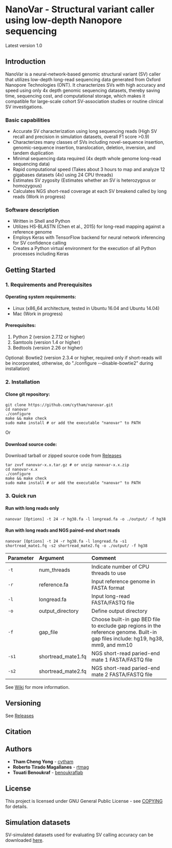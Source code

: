 # NanoVar - Structural variant caller using low-depth Nanopore sequencing 

Latest version 1.0

## Introduction
NanoVar is a neural-network-based genomic structural variant (SV) caller that utilizes low-depth long-read sequencing data generated from Oxford Nanopore Technologies (ONT). It characterizes SVs with high accuracy and speed using only 4x depth genomic sequencing datasets, thereby saving time, sequencing cost, and computational storage, which makes it compatible for large-scale cohort SV-association studies or routine clinical SV investigations.  

### Basic capabilities
* Accurate SV characterization using long sequencing reads (High SV recall and precision in simulation datasets, overall F1 score >0.9)  
* Characterizes many classes of SVs including novel-sequence insertion, genomic-sequence insertion, translocation, deletion, inversion, and tandem duplication  
* Minimal sequencing data required (4x depth whole genome long-read sequencing data)  
* Rapid computational speed (Takes about 3 hours to map and analyze 12 gigabases datasets (4x) using 24 CPU threads)  
* Estimates SV zygosity (Estimates whether an SV is heterozygous or homozygous)  
* Calculates NGS short-read coverage at each SV breakend called by long reads (Work in progress)  


### Software description
* Written in Shell and Python  
* Utilizes HS-BLASTN (Chen et al., 2015) for long-read mapping against a reference genome  
* Employs Keras with TensorFlow backend for neural network inferencing for SV confidence calling  
* Creates a Python virtual environment for the execution of all Python processes including Keras  


## Getting Started

### 1. Requirements and Prerequisites

#### Operating system requirements: 
* Linux (x86_64 architecture, tested in Ubuntu 16.04 and Ubuntu 14.04)  
* Mac (Work in progress)  

#### Prerequisites:
1. Python 2 (version 2.7.12 or higher)  
2. Samtools (version 1.4 or higher)  
3. Bedtools (version 2.26 or higher)  

Optional: Bowtie2 (version 2.3.4 or higher, required only if short-reads will be incorporated, otherwise, do "./configure --disable-bowtie2" during installation)  


### 2. Installation
#### Clone git repository:
```
git clone https://github.com/cytham/nanovar.git 
cd nanovar 
./configure
make && make check
sudo make install # or add the executable "nanovar" to PATH
```
Or 

#### Download source code:
Download tarball or zipped source code from [Releases](https://github.com/cytham/nanovar/releases)
```
tar zxvf nanovar-x.x.tar.gz # or unzip nanovar-x.x.zip
cd nanovar-x.x
./configure
make && make check
sudo make install # or add the executable "nanovar" to PATH
```

### 3. Quick run

#### Run with long reads only
```
nanovar [Options] -t 24 -r hg38.fa -l longread.fa -o ./output/ -f hg38 
```
#### Run with long reads and NGS paired-end short reads
```
nanovar [Options] -t 24 -r hg38.fa -l longread.fa -s1 shortread_mate1.fq -s2 shortread_mate2.fq -o ./output/ -f hg38
```

| Parameter | Argument | Comment |
| :--- | :--- | :--- |
| `-t` | num_threads | Indicate number of CPU threads to use |
| `-r` | reference.fa | Input reference genome in FASTA format |
| `-l` | longread.fa | Input long-read FASTA/FASTQ file |
| `-o` | output_directory | Define output directory |
| `-f` | gap_file | Choose built-in gap BED file to exclude gap regions in the reference genome. Built-in gap files include: hg19, hg38, mm9, and mm10 |
| `-s1` | shortread_mate1.fq | NGS short-read paried-end mate 1 FASTA/FASTQ file |
| `-s2` | shortread_mate2.fq | NGS short-read paried-end mate 2 FASTA/FASTQ file |

See [Wiki](https://github.com/cytham/nanovar/wiki) for more information.

## Versioning
See [Releases](https://github.com/cytham/nanovar/releases)

## Citation

## Authors

* **Tham Cheng Yong** - [cytham](https://github.com/cytham)
* **Roberto Tirado Magallanes** - [rtmag](https://github.com/rtmag)
* **Touati Benoukraf** - [benoukraflab](https://github.com/benoukraflab)

## License

This project is licensed under GNU General Public License - see [COPYING](https://github.com/cytham/nanovar/blob/master/COPYING) for details.

## Simulation datasets
SV-simulated datasets used for evaluating SV calling accuracy can be downloaded [here](https://doi.org/10.5281/zenodo.2599376).
